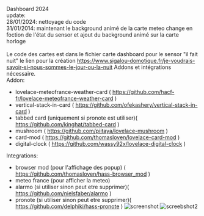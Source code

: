 Dashboard 2024 <br>
update:<br>
28/01/2024: nettoyage du code<br>
31/01/2014: maintenant le background animé de la carte meteo change en foction de l'état du sensor et ajout du background animé sur la carte horloge<br>
<br>
Le code des cartes est dans le fichier carte dashboard
pour le sensor "il fait nuit" le lien pour la création https://www.sigalou-domotique.fr/je-voudrais-savoir-si-nous-sommes-le-jour-ou-la-nuit
Addons et intégrations nécessaire.<br>
Addon: 
  - lovelace-meteofrance-weather-card ( https://github.com/hacf-fr/lovelace-meteofrance-weather-card )
  - vertical-stack-in-card ( https://github.com/ofekashery/vertical-stack-in-card )
  - tabbed card (uniquement si pronote est utiliser)( https://github.com/kinghat/tabbed-card )
  - mushroom ( https://github.com/piitaya/lovelace-mushroom )
  - card-mod ( https://github.com/thomasloven/lovelace-card-mod )
  - digital-clock ( https://github.com/wassy92x/lovelace-digital-clock )

Integrations:
  - browser mod (pour l'affichage des popup) ( https://github.com/thomasloven/hass-browser_mod )
  - meteo france (pour afficher la meteo)
  - alarmo (si utiliser sinon peut etre supprimer)( https://github.com/nielsfaber/alarmo )
  - pronote (si utiliser sinon peut etre supprimer)( https://github.com/delphiki/hass-pronote )
![screenshot](https://i.ibb.co/RQ3GLKM/dashboard-0.png)
![screebshot2](https://i.ibb.co/pnqCMtz/dashboard-1.png)
